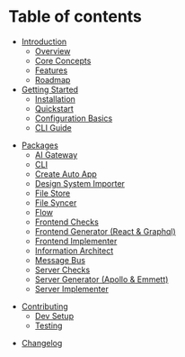 # Table of contents

- [Introduction](README.md)
  - [Overview](./README.md#overview)
  - [Core Concepts](./README.md#core-concepts)
  - [Features](./README.md#features)
  - [Roadmap](./README.md#roadmap)
- [Getting Started](getting-started/README.md)
  - [Installation](getting-started/README.md#installation)
  - [Quickstart](getting-started/README.md#quickstart)
  - [Configuration Basics](getting-started/README.md#configuration-basics)
  - [CLI Guide](getting-started/README.md#cli-guide)

[//]: # '- [Core Concepts](core-concepts/README.md)'
[//]: # '  - [Auto Engineer Pipeline](core-concepts/auto-engineer-pipeline.md)'
[//]: # '- [Guides](guides/README.md)'
[//]: # '  - [Building a Flow](guides/building-a-flow.md)'
[//]: # '  - [Defining a Command](guides/defining-a-command.md)'
[//]: # '  - [Handling Events and State](guides/handling-events-and-state.md)'
[//]: # '  - [Working with Projections](guides/working-with-projections.md)'
[//]: # '  - [Server-Side Implementation](guides/server-side-implementation.md)'
[//]: # '  - [Frontend Starters](guides/frontend-starters.md)'
[//]: # '  - [Importing a design system](guides/importing-a-design-system.md)'
[//]: # '  - [Generating Components](guides/generating-components.md)'
[//]: # '  - [Scaffolding GraphQL Operations](guides/scaffolding-graphql-operations.md)'
[//]: # '  - [Connecting to External APIs](guides/connecting-to-external-apis.md)'
[//]: # '  - [Using Integrations](guides/using-integrations.md)'
[//]: # '  - [Integrating AI](guides/integrating-ai.md)'
[//]: # '- [Examples](examples/README.md)'
[//]: # '  - [Todo App](examples/todo-app.md)'

- [Packages](reference/packages/README.md)
  - [AI Gateway](../packages/ai-gateway/README.md)
  - [CLI](../packages/cli/README.md)
  - [Create Auto App](../packages/create-auto-app)
  - [Design System Importer](../packages/design-system-importer/README.md)
  - [File Store](../packages/file-store/README.md)
  - [File Syncer](../packages/file-syncer/README.md)
  - [Flow](../packages/flow/README.md)
  - [Frontend Checks](../packages/frontend-checks/README.md)
  - [Frontend Generator (React & Graphql)](../packages/frontend-generator-react-graphql/README.md)
  - [Frontend Implementer](../packages/frontend-implementer/README.md)
  - [Information Architect](../packages/information-architect/README.md)
  - [Message Bus](../packages/message-bus/README.md)
  - [Server Checks](../packages/server-checks/README.md)
  - [Server Generator (Apollo & Emmett)](../packages/server-generator-apollo-emmett/README.md)
  - [Server Implementer](../packages/server-implementer/README.md)

[//]: # '- [Reference](reference/README.md)'
[//]: # '  - [API](reference/api.md)'
[//]: # '  - [CLI Commands](reference/cli-commands.md)'
[//]: # '  - [Schemas and Types](reference/schemas-and-types.md)'
[//]: # '  - [Configuration](reference/configuration.md)'
[//]: # '- [Advanced Topics](advanced-topics/README.md)'
[//]: # '  - [Architecture Overview](advanced-topics/architecture-overview.md)'
[//]: # '  - [Debugging and Testing](advanced-topics/debugging-and-testing.md)'
[//]: # '- [Additional Resources](additional-resources/README.md)'
[//]: # '  - [FAQ](additional-resources/README.md#faq)'
[//]: # '  - [License and Credits](additional-resources/README.md#license-and-credits)'

- [Contributing](contributing/README.md)
  - [Dev Setup](contributing/README.md#development-setup)
  - [Testing](contributing/README.md#testing)

[//]: # '  - [Release Process](contributing/README.md#release-process)'

- [Changelog](../CHANGELOG.md)
